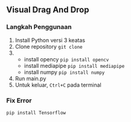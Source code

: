 ## Visual Drag And Drop

### Langkah Penggunaan

1. Install Python versi 3 keatas
2. Clone repository `git clone `
3.  - install opency `pip install opencv`
    - install mediapipe `pip install mediapipe`
    - install numpy `pip install numpy`
4. Run main.py
5. Untuk keluar, `Ctrl+C` pada terminal

### Fix Error

`pip install Tensorflow`
